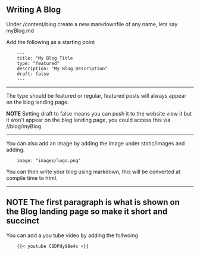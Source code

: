## Writing A Blog

Under /content/blog create a new markdownfile of any name, lets say myBlog.md

Add the following as a starting point

```
    ---  
    title: "My Blog Title  
    type: "featured"
    description: "My Blog Description"
    draft: false
    ---
```
---

The type should be featured or regular, featured posts will always appear on the blog landing page.

**NOTE**
Setting draft to false means you can push it to the website view it but it won't appear on the blog landing page, you could access this via //blog/myBlog

---

You can also add an image by adding the image under static/images and adding.

```
    image: "images/logo.png"
```

You can then write your blog using markdown, this will be converted at compile time to html.

---
**NOTE**
The first paragraph is what is shown on the Blog landing page so make it short and succinct
---

You can add a you tube video by adding the follwoing
```
    {{< youtube C0DPdy98e4c >}}
```
